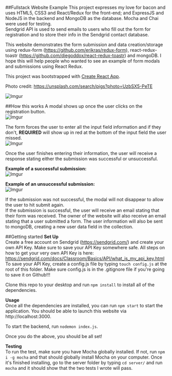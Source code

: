 ##Fullstack Website Example
This project expresses my love for bacon and uses HTML5, CSS3 and React/Redux for the front-end; and ExpressJS and NodeJS in the backend and MongoDB as the database. Mocha and Chai were used for testing.<br>
Sendgrid API is used to send emails to users who fill out the form for registration and to store their info in the Sendgrid contact database.<br>

This website demonstrates the form submission and data creation/storage using redux-form (https://github.com/erikras/redux-form), react-redux-toastr (https://github.com/diegoddox/react-redux-toastr) and mongoDB. I hope this will help people who wanted to see an example of form modals and submissions using React Redux.

This project was bootstrapped with [Create React App](https://github.com/facebookincubator/create-react-app).

Photo credit: https://unsplash.com/search/pigs?photo=UzbSX5-PeTE

![Imgur](http://i.imgur.com/PIwa3wf.jpg)

##How this works
A modal shows up once the user clicks on the registration button.<br>
![Imgur](http://i.imgur.com/TjqVyDf.jpg)

The form forces the user to enter all the input field information and if they don't, **REQUIRED** will show up in red at the bottom of the input field the user missed.<br>
![Imgur](http://i.imgur.com/kGEhF2K.jpg)

Once the user finishes entering their information, the user will receive a response stating either the submission was successful or unsuccessful.

**Example of a successful submission:**<br>
![Imgur](http://i.imgur.com/UqGTWfJ.jpg)

**Example of an unsuccessful submission:**<br>
![Imgur](http://i.imgur.com/1qRV0E7.jpg)

If the submission was not successful, the modal will not disappear to allow the user to hit submit again.<br>
If the submission is successful, the user will receive an email stating that their form was received. The owner of the website will also receive an email stating that a user submitted a form. The user information will also be sent to mongoDB, creating a new user data field in the collection.

##Getting started
**Set Up**<br>
Create a free account on Sendgrid (https://sendgrid.com/) and create your own API Key. Make sure to save your API Key somewhere safe. All steps on how to get your very own API Key is here: https://sendgrid.com/docs/Classroom/Basics/API/what_is_my_api_key.html To save your API Key, create a config.js file by typing `touch config.js` at the root of this folder. Make sure config.js is in the .gitignore file if you're going to save it on Github!!!

Clone this repo to your desktop and run `npm install` to install all of the dependencies.

**Usage**<br>
Once all the dependencies are installed, you can run `npm start` to start the application. You should be able to launch this website via http://localhost:3000.

To start the backend, run `nodemon index.js`.

Once you do the above, you should be all set!

**Testing**<br>
To run the test, make sure you have Mocha globally installed. If not, run `npm i -g mocha` and that should globally install Mocha on your computer. Once it's finished installing, go to the server folder by typing `cd server/` and run `mocha` and it should show that the two tests I wrote will pass.
